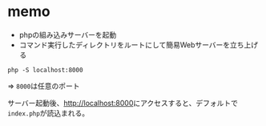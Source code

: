 # memo

- phpの組み込みサーバーを起動
- コマンド実行したディレクトリをルートにして簡易Webサーバーを立ち上げる

```
php -S localhost:8000
```
=> `8000`は任意のポート

サーバー起動後、[http://localhost:8000](http://localhost:8000)にアクセスすると、デフォルトで`index.php`が読込まれる。

